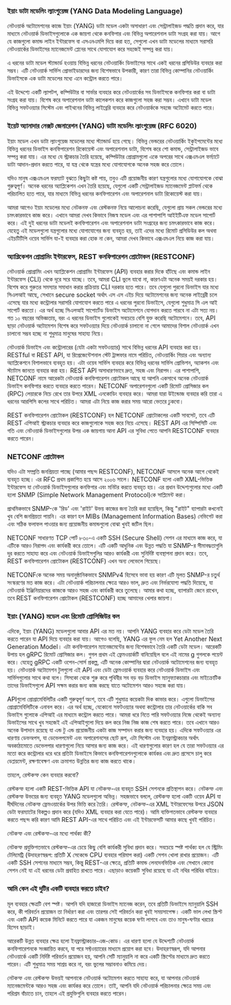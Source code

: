 ### ইয়াং ডাটা মডেলিং ল্যাংগুয়েজ (YANG Data Modeling Language)

নেটওয়ার্ক অটোমেশনের কাজে ইয়াং (YANG) ডাটা মডেল একটা অসাধারণ এবং সেন্ট্রালাইজড পদ্ধতি প্রদান করে, যার মাধ্যমে নেটওয়ার্ক ডিভাইসগুলোকে এক জায়গা থেকে কনফিগার এবং বিভিন্ন অপারেশনাল ডাটা সংগ্রহ করা যায়। আগে যে কাজগুলো কমান্ড লাইন ইন্টারফেস বা এসএনএমপি দিয়ে করা হত, সেগুলো এখন ডাটা মডেলের মাধ্যমে সরাসরি নেটওয়ার্কের ডিভাইসের ম্যানেজমেন্ট প্লেনের সাথে যোগাযোগ করে সহজেই সম্পন্ন করা যায়। 

এ ধরনের ডাটা মডেল স্ট্যান্ডার্ড হওয়ায় বিভিন্ন ধরনের নেটওয়ার্কিং ডিভাইসের সাথে একই ধরনের প্রসিডিউর ব্যবহার করা সম্ভব। এটি নেটওয়ার্ক সার্ভিস প্রোভাইডারদের জন্য বিশেষভাবে উপকারী, কারণ তারা বিভিন্ন কোম্পানির নেটওয়ার্কিং ডিভাইসকে এক ডাটা মডেলের মধ্যে এনে কন্ট্রোল করতে পারে।

এই উদ্দেশ্যে একটি ল্যাপটপ, কম্পিউটার বা সার্ভার ব্যবহার করে নেটওয়ার্কের সব ডিভাইসকে কনফিগার করা বা ডাটা সংগ্রহ করা যায়। বিশেষ করে অপারেশনাল ডাটা কালেকশন করে কাজগুলো সহজ করা সম্ভব। এখানে ডাটা মডেল বিভিন্ন সফটওয়্যার সিস্টেম এবং পাইথনের বিভিন্ন লাইব্রেরি ব্যবহার করে নেটওয়ার্ককে সহজে অটোমেট করতে পারে।

### ইয়েট অ্যানাদার নেক্সট জেনারেশন (YANG) ডাটা মডেলিং ল্যাংগুয়েজ (RFC 6020)

ইয়াং মডেল এখন ডাটা ল্যাংগুয়েজ মডেলের মধ্যে স্ট্যান্ডার্ড হয়ে গেছে। বিভিন্ন ভেন্ডরের নেটওয়ার্কিং ইকুইপমেন্টের মধ্যে বিভিন্ন ধরনের ডিভাইস কনফিগারেশন রিকোয়েস্ট এবং অপারেশনাল ডাটা, বিশেষ করে শো কমান্ড, সেন্ট্রালাইজড ভাবে সম্পন্ন করা যায়। এর মধ্যে যে স্ট্রাকচার তৈরি হয়েছে, কম্পিউটার প্রোগ্রামগুলো একে অপরের সাথে এক্সএমএল ফর্ম্যাটে ডাটা আদান-প্রদান করতে পারে, যা যন্ত্র থেকে যন্ত্রের মধ্যে যোগাযোগকে অনেক সহজ করে তোলে।

যদিও মানুষ এক্সএমএল ফরম্যাট বুঝতে কিছুটা কষ্ট পায়, তবুও এটি প্রয়োজনীয় কারণ যন্ত্রগুলোর মধ্যে যোগাযোগকে বোঝা গুরুত্বপূর্ণ। অনেক ধরনের অ্যাপ্লিকেশন এখন তৈরি হয়েছে, যেগুলো একটি সেন্ট্রালাইজড ম্যানেজমেন্ট প্লাটফর্ম থেকে পরিচালিত হতে পারে, যার মাধ্যমে বিভিন্ন ধরনের কনফিগারেশন এবং অপারেশনাল ডাটা রিকোয়েস্ট করা যায়।

আমরা আগেও ইয়াং মডেলের মধ্যে নেটকনফ এবং রেস্টকনফ নিয়ে আলোচনা করেছি, যেগুলো প্রায় সকল ভেন্ডরের মধ্যে চমৎকারভাবে কাজ করে। এখানে আমরা দেখব কিভাবে নিজস্ব মডেল এবং এর পাশাপাশি আইইটিএফ মডেল সাপোর্ট করে। এই দুই ধরনের ডাটা মডেলই কনফিগারেশন এবং অপারেশনাল ডাটা সংগ্রহের জন্য চমৎকারভাবে কাজ করে। যেহেতু এই মডেলগুলো যন্ত্রগুলোর মধ্যে যোগাযোগের জন্য ব্যবহৃত হয়, তাই এদের মধ্যে রিমোট প্রসিডিউর কল অথবা এইচটিটিপি ওয়েব সার্ভিস যা-ই ব্যবহার করা হোক না কেন, আমরা দেখব কিভাবে এক্সএমএল নিয়ে কাজ করা যায়।

### অ্যাপ্লিকেশন প্রোগ্রামিং ইন্টারফেস, REST কনফিগারেশন প্রোটোকল (RESTCONF)

নেটওয়ার্ক প্রোগ্রামিং এখন অ্যাপ্লিকেশন প্রোগ্রামিং ইন্টারফেস (API) ব্যবহার করার দিকে হাঁটছে এবং কমান্ড লাইন ইন্টারফেস (CLI) থেকে দূরে সরে যাচ্ছে। তবে, আমরা CLI ভুলে যাবো না, কারণএটা অনেক সময়ই দরকার হয়। বিশেষ করে গুরুতর সমস্যার সমাধান করার প্রক্রিয়ায় CLI দরকার হতে পারে। তবে যেগুলো পুরনো ডিভাইস যার মধ্যে সিএলআই আছে, সেখানে secure socket অর্থাৎ এস এস এইচ দিয়ে অটোমেশনের জন্য অনেক লাইব্রেরী চলে এসেছে যার মধ্যে কন্ট্রোলার সরাসরি যোগাযোগ করতে পারে এ ধরনের পুরনো ডিভাইসে, যেগুলো শুধুমাত্র সি এল আই সাপোর্ট করতো। এর অর্থ হচ্ছে সিএলআই সাপোর্টেড ডিভাইস অটোমেশনে যোগদান করতে পারবে না এটা সত্য নয়। গত ১০ বছরের অভিজ্ঞতায়, বরং এ ধরনের ডিভাইস গুলোকেই সবচেয়ে বেশি যুক্ত করেছি অটোমেশনে। তবে, API ছাড়া নেটওয়ার্ক অটোমেশন বিশেষ করে সফটওয়্যার দিয়ে নেটওয়ার্ক চালানো না গেলে আমাদের বিশাল নেটওয়ার্ক এখন চালানো সম্ভব হচ্ছে না শুধুমাত্র মানুষের সাহায্য নিয়ে।

নেটওয়ার্ক ডিভাইস এবং কন্ট্রোলারের (যেটা একটা সফটওয়্যার) সাথে বিভিন্ন ধরনের API ব্যবহার করা হয়। RESTful বা REST API, যা রিপ্রেজেন্টেশনাল স্টেট ট্রান্সফার নামে পরিচিত, নেটওয়ার্কিং গিয়ার এবং অন্যান্য অ্যাপ্লিকেশনে বিশালভাবে ব্যবহৃত হয়। এটা ওয়েব সার্ভিস ব্যবহার করে বিভিন্ন ধরনের সার্ভিস প্রোভিশন, অ্যাকশন এবং স্ট্যাটাস জানতে ব্যবহার করা হয়। REST API অসাধারণভাবে দ্রুত, সহজ এবং নিরাপদ। এর পাশাপাশি, NETCONF নামে আরেকটা নেটওয়ার্ক কনফিগারেশন প্রোটোকল আছে যা আপনি একসাথে অনেক নেটওয়ার্ক ডিভাইস কনফিগার করতে ব্যবহার করতে পারেন। NETCONF অপারেশনগুলো একটি রিমোট প্রোসিজার কল (RPC) লেয়ারকে নিচে রেখে তার উপরে XML এনকোডিং ব্যবহার করে। আমরা যারা উইন্ডোজ ব্যবহার করি তারা এ ধরনের আরপিসি কলের সাথে পরিচিত। আমরা এটা নিয়ে কাজ করার সময় আরো ভেতরে ঢুকবো।

REST কনফিগারেশন প্রোটোকল (RESTCONF) হল NETCONF প্রোটোকলের একটি সাবসেট, তবে এটি REST এপিআই স্ট্রাকচার ব্যবহার করে কাজগুলোকে সহজ করে নিয়ে এসেছে। REST API এর সিম্পিসিটি এবং গতি এবং নেটওয়ার্ক ডিভাইসগুলোর উপর এক জায়গায় আনা API এর সুবিধা পেতে আপনি RESTCONF ব্যবহার করতে পারেন।

### NETCONF প্রোটোকল

যদিও এটা সম্প্রতি জনপ্রিয়তা পাচ্ছে (আমার পছন্দ RESTCONF), NETCONF আসলে অনেক আগে থেকেই ব্যবহৃত হচ্ছে। এর RFC প্রথম প্রকাশিত হয়ে আসে ২০০৬ সালে। NETCONF হলো একটি XML-ভিত্তিক ইন্টারফেস যা নেটওয়ার্ক ডিভাইসগুলোর কনফিগার এবং মনিটর করতে ব্যবহৃত হয়। এর প্রধান উদ্দেশ্যগুলোর মধ্যে একটি হলো SNMP (Simple Network Management Protocol)কে সাপ্লিমেন্ট করা। 

প্রাথমিকভাবে SNMP-কে 'রিড' এবং 'রাইট' উভয় কাজের জন্য তৈরি করা হয়েছিল, কিন্তু "রাইট" ব্যাপারটা কখনোই খুব বেশি জনপ্রিয়তা পায়নি। এর কারণ হল MIBs (Management Information Bases) নেভিগেট করা এবং সঠিক ফলাফল পাওয়ার জন্য প্রয়োজনীয় কমান্ডগুলো বোঝা খুবই জটিল ছিল। 

NETCONF সাধারণত TCP পোর্ট ৮৩০-এ একটি SSH (Secure Shell) সেশন এর মাধ্যমে কাজ করে, যা এটিকে আরও নিরাপদ এবং কার্যকরী করে তোলে। এটি একটি আধুনিক এবং উন্নত পদ্ধতি যা SNMP-র সীমাবদ্ধতাগুলি দূর করতে সাহায্য করে এবং নেটওয়ার্ক ডিভাইসগুলির আরও কার্যকরী এবং সুনির্দিষ্ট ব্যবস্থাপনা প্রদান করে। তবে, REST কনফিগারেশন প্রোটোকল (RESTCONF) এখন অন্য লেভেলে গিয়েছে।

NETCONFকে অনেক সময় অনানুষ্ঠানিকভাবে SNMPv4 হিসেবে ভাবা হয় কারণ এটি মূলত SNMP-র চতুর্থ সংস্করণের মত কাজ করে। এটা নেটওয়ার্ক পরিচালনার ক্ষেত্রে আরও ভাল, দ্রুত এবং নির্ভরযোগ্য পদ্ধতি দিয়েছে, যা নেটওয়ার্ক ইঞ্জিনিয়ারদের কাজকে আরও সহজ এবং কার্যকরী করে তুলেছে। আমার কথা হচ্ছে, ব্যাপারটা জেনে রাখেন, তবে REST কনফিগারেশন প্রোটোকল (RESTCONF) হচ্ছে আমাদের খেলার জায়গা।

### ইয়াং (YANG) মডেল এবং রিমোট প্রোসিজিউর কল

এদিকে, ইয়াং (YANG) মডেলগুলো আবার API এর মত নয়। আপনি YANG ব্যবহার করে ডেটা মডেল তৈরি করতে পারেন যা API দিয়ে ব্যবহার করা যায়। আগেও বলেছি, YANG এর ফুল নেম হল Yet Another Next Generation Model। এটা কনফিগারেশন ম্যানেজমেন্টের জন্য বিশেষভাবে তৈরি একটি ডেটা মডেল। আরেকটি উপায় হল gRPC রিমোট প্রোসিজার কল। গুগল প্রথম এই ফ্রেমওয়ার্কটি বানিয়েছিল বলে এই নামের g গুগলকে পয়েন্ট করে। যেহেতু gRPC একটি ওপেন-সোর্স প্রকল্প, এটি অনেক কোম্পানির দ্বারা নেটওয়ার্ক অটোমেশনের জন্য ব্যবহৃত হয়। নেটওয়ার্ক অটোমেশন টুলগুলো এই API এবং ডেটা ফ্রেমওয়ার্ক ব্যবহার করে নেটওয়ার্ক ডিভাইস এবং সার্ভিসগুলোর সাথে কথা বলে। সিসকো থেকে শুরু করে পৃথিবীর সব বড় বড় ডিভাইস ম্যানুফ্যাকচারার এবং মাইক্রোটিক তাদের ডিভাইসগুলো API সক্ষম করার জন্য কাজ করছে যাতে অটোমেশন আরও সহজে করা যায়। 

APIগুলো প্রোগ্রামেবিলিটির একটি গুরুত্বপূর্ণ অংশ, তবে এটি শুধুমাত্র কয়েকটা দিক কাভার করে। এগুলো ডিভাইসের প্রোগ্রামেবিলিটিকে এনাবল করে। এর অর্থ হচ্ছে, যেকোনো সফটওয়্যার অথবা কন্ট্রোলার তার নেটওয়ার্কের বাকি সব ডিভাইস গুলোকে এপিআই এর মাধ্যমে কন্ট্রোল করতে পারে। আমরা ধরে নিতে পারি সফটওয়্যার নিজে থেকেই অন্যান্য ডিভাইসের সাথে খুব সহজেই এই এপিআইগুলো দিয়ে কল করে নিজ নিজ কাজ শেষ করতে পারে। তবে এখানে আরও অনেক উপাদান রয়েছে যা এন্ড টু এন্ড প্রয়োজনীয় একটা কাজ সম্পাদন করার জন্য ব্যবহার হয়। এদিকে সফটওয়্যার এর ধারণায় ডেভঅপস, যা ডেভেলপমেন্ট এবং অপারেশনসের ছোট রূপ, এটা সিস্টেম এবং ইনফ্রাস্ট্রাকচার অর্থাৎ অবকাঠামোতে ডেভেলপার ধারণাগুলো নিয়ে আসার জন্য কাজ করে। এই ধারণাগুলোর কারণ হল যে তারা সফটওয়্যার এর মতো করে  কন্ট্রোলার ধরে ধরে প্রতিটা ডিভাইসে কিভাবে  কনফিগারেশনগুলোকে কার্যকর এবং দ্রুত প্রসেসে চালু করে ডেপ্লয়মেন্ট, রক্ষণাবেক্ষণ এবং ক্রমাগত উন্নতির জন্য কাজ করতে থাকে।

তাহলে, রেস্টকন্ফ কেন ব্যবহার করবো?

রেস্টকন্ফ হলো একটি REST-ভিত্তিক API যা নেটকন্ফ-এর ব্যবহৃত SSH সেশনকে প্রতিস্থাপন করে। নেটকন্ফ এবং রেস্টকন্ফ উভয়ের জন্য ব্যবহৃত YANG মডেলগুলো অভিন্ন। সহজভাবে বললে, রেস্টকন্ফ হলো একটি ওয়েব API যা দীর্ঘদিনের নেটকন্ফ ফ্রেমওয়ার্কের উপর ভিত্তি করে তৈরি। রেস্টকন্ফ, নেটকন্ফ-এর XML ইন্টারফেসের উপরে JSON ডেটা ফরম্যাটের বিকল্পও প্রদান করে (যদিও XML ব্যবহার করা যেতে পারে)। আমি ব্যক্তিগতভাবে রেস্টকন্ফ ব্যবহার করতে পছন্দ করি কারণ আমি REST API-এর সাথে পরিচিত এবং এই ইন্টারফেসটি আমার কাছে খুবই পরিচিত।

নেটকন্ফ এবং রেস্টকন্ফ-এর মধ্যে পার্থক্য কী?

নেটকন্ফ প্রযুক্তিগতভাবে রেস্টকন্ফ-এর চেয়ে কিছু বেশি কার্যকরী সুবিধা প্রদান করে। সবচেয়ে স্পষ্ট পার্থক্য হল যে স্ট্রিমিং টেলিমেট্রি (উদাহরণস্বরূপ: প্রতিটি X সেকেন্ডে CPU ব্যবহার পরিমাপ করা) একটি সেশন খোলা রাখার প্রয়োজন। এটি একটি SSH সেশনের মাধ্যমে সম্ভব, কিন্তু REST-এর ক্ষেত্রে, প্রতিটি কমান্ড লেনদেনভিত্তিক এবং সেখানে কোনো সেশন নেই যা এই ধরনের ডেটা প্রবাহিত রাখতে পারে। এছাড়াও কয়েকটি সুবিধা রয়েছে যা এই নথির পরিধির বাইরে।

### আমি কেন এই দুটির একটি ব্যবহার করতে চাইব?

মূল ব্যবহার ক্ষেত্রটি বেশ স্পষ্ট। আপনি যদি হাজারো ডিভাইস ম্যানেজ করেন, তবে প্রতিটি ডিভাইসে ম্যানুয়ালি SSH করে, কী পরিবর্তন প্রয়োজন তা নির্ধারণ করা এবং তারপর সেই পরিবর্তন করা খুবই সময়সাপেক্ষ। একটি ভাল লেখা স্ক্রিপ্ট এবং একটি API কয়েক মিনিটে করতে পারে যা একজন মানুষের কয়েক ঘণ্টা লাগবে এবং তাও মানুষ-ঘণ্টার খরচের হিসেব ছাড়াই।

আরেকটি উন্নত ব্যবহার ক্ষেত্র হলো ইনফ্রাস্ট্রাকচার-এজ-কোড। এর ধারণা হলো যে উদ্দেশ্যটি নেটওয়ার্ক কনফিগারেশনকে সংজ্ঞায়িত করবে, যা পরে সফ্টওয়্যারের মাধ্যমে প্রয়োগ করা হবে। উদাহরণস্বরূপ, যদি আপনার নেটওয়ার্কে একটি নির্দিষ্ট পরিবর্তন প্রয়োজন হয়, আপনি সেটি ম্যানুয়ালি না করে একটি স্ক্রিপ্টের মাধ্যমে দ্রুত করতে পারেন। এটি শুধুমাত্র সময় সাশ্রয় করে না, বরং ভুলের সম্ভাবনাও কমিয়ে দেয়।

নেটকন্ফ এবং রেস্টকন্ফ উভয়ই আপনাকে নেটওয়ার্ক অটোমেশন করতে সাহায্য করে, যা আপনার নেটওয়ার্ক ম্যানেজমেন্টকে আরও সহজ এবং কার্যকর করে তোলে। তাই, আপনি যদি নেটওয়ার্ক পরিচালনার ক্ষেত্রে সময় এবং পরিশ্রম বাঁচাতে চান, তাহলে এই প্রযুক্তিগুলি ব্যবহার করতে পারেন।